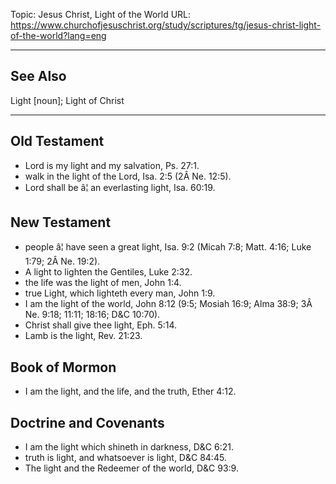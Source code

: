 Topic: Jesus Christ, Light of the World
URL: https://www.churchofjesuschrist.org/study/scriptures/tg/jesus-christ-light-of-the-world?lang=eng

---

## See Also

Light [noun]; Light of Christ

---

## Old Testament

- Lord is my light and my salvation, Ps. 27:1.
- walk in the light of the Lord, Isa. 2:5 (2Â Ne. 12:5).
- Lord shall be â¦ an everlasting light, Isa. 60:19.

## New Testament

- people â¦ have seen a great light, Isa. 9:2 (Micah 7:8; Matt. 4:16; Luke 1:79; 2Â Ne. 19:2).
- A light to lighten the Gentiles, Luke 2:32.
- the life was the light of men, John 1:4.
- true Light, which lighteth every man, John 1:9.
- I am the light of the world, John 8:12 (9:5; Mosiah 16:9; Alma 38:9; 3Â Ne. 9:18; 11:11; 18:16; D&C 10:70).
- Christ shall give thee light, Eph. 5:14.
- Lamb is the light, Rev. 21:23.

## Book of Mormon

- I am the light, and the life, and the truth, Ether 4:12.

## Doctrine and Covenants

- I am the light which shineth in darkness, D&C 6:21.
- truth is light, and whatsoever is light, D&C 84:45.
- The light and the Redeemer of the world, D&C 93:9.

